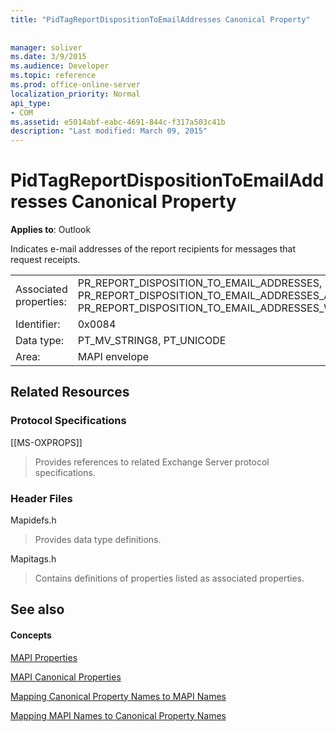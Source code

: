 ```yaml
---
title: "PidTagReportDispositionToEmailAddresses Canonical Property"
 
 
manager: soliver
ms.date: 3/9/2015
ms.audience: Developer
ms.topic: reference
ms.prod: office-online-server
localization_priority: Normal
api_type:
- COM
ms.assetid: e5014abf-eabc-4691-844c-f317a503c41b
description: "Last modified: March 09, 2015"
---
```


# PidTagReportDispositionToEmailAddresses Canonical Property

  
  
**Applies to**: Outlook 
  
Indicates e-mail addresses of the report recipients for messages that request receipts.
  
|||
|:-----|:-----|
|Associated properties:  <br/> |PR_REPORT_DISPOSITION_TO_EMAIL_ADDRESSES, PR_REPORT_DISPOSITION_TO_EMAIL_ADDRESSES_A, PR_REPORT_DISPOSITION_TO_EMAIL_ADDRESSES_W  <br/> |
|Identifier:  <br/> |0x0084  <br/> |
|Data type:  <br/> |PT_MV_STRING8, PT_UNICODE  <br/> |
|Area:  <br/> |MAPI envelope  <br/> |
   
## Related Resources

### Protocol Specifications

[[MS-OXPROPS]] 
  
> Provides references to related Exchange Server protocol specifications.
    
### Header Files

Mapidefs.h
  
> Provides data type definitions.
    
Mapitags.h
  
> Contains definitions of properties listed as associated properties.
    
## See also

#### Concepts

[MAPI Properties](mapi-properties.md)
  
[MAPI Canonical Properties](mapi-canonical-properties.md)
  
[Mapping Canonical Property Names to MAPI Names](mapping-canonical-property-names-to-mapi-names.md)
  
[Mapping MAPI Names to Canonical Property Names](mapping-mapi-names-to-canonical-property-names.md)

